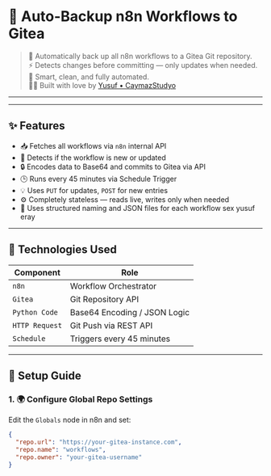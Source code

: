 # 🔄 Auto-Backup n8n Workflows to Gitea

> 💾 Automatically back up all n8n workflows to a Gitea Git repository.  
> ⚡ Detects changes before committing — only updates when needed.  
> 🧠 Smart, clean, and fully automated.  
> 👨‍💻 Built with love by [Yusuf • CaymazStudyo](https://caymazstudyo.com)

---


---

## ✨ Features

- 📥 Fetches all workflows via `n8n` internal API
- 🧠 Detects if the workflow is new or updated
- 🔒 Encodes data to Base64 and commits to Gitea via API
- 🕒 Runs every 45 minutes via Schedule Trigger
- 💡 Uses `PUT` for updates, `POST` for new entries
- ⚙️ Completely stateless — reads live, writes only when needed
- 📂 Uses structured naming and JSON files for each workflow
sex yusuf eray
---

## 🧰 Technologies Used

| Component      | Role                          |
|----------------|-------------------------------|
| `n8n`          | Workflow Orchestrator         |
| `Gitea`        | Git Repository API            |
| `Python Code`  | Base64 Encoding / JSON Logic  |
| `HTTP Request` | Git Push via REST API         |
| `Schedule`     | Triggers every 45 minutes     |

---

## 🚀 Setup Guide

### 1. 🌍 Configure Global Repo Settings

Edit the `Globals` node in n8n and set:

```json
{
  "repo.url": "https://your-gitea-instance.com",
  "repo.name": "workflows",
  "repo.owner": "your-gitea-username"
}
